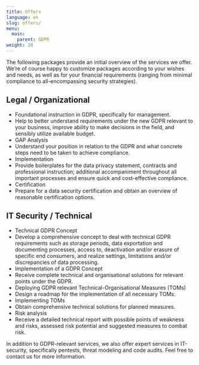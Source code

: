 ```yaml
---
title: Offers
language: en
slug: offers/
menu:
  main:
    parent: GDPR
weight: 30
---
```


The following packages provide an initial overview of the services we offer. We’re of course happy to customize packages according to your wishes and needs, as well as for your financial requirements (ranging from minimal compliance to all-encompassing security strategies).  


## Legal / Organizational

* Foundational instruction in GDPR, specifically for management.
 * Help to better understand requirements under the new GDPR relevant to your business, improve ability to make decisions in the field, and sensibly utilize available budget.
* GAP Analysis
 * Understand your position in relation to the GDPR and what concrete steps need to be taken to achieve compliance.
* Implementation
 * Provide boilerplates for the data privacy statement, contracts and professional instruction; additional accompaniment throughout all important processes and ensure quick and cost-effective compliance.
* Certification
 * Prepare for a data security certification and obtain an overview of reasonable certification options.


## IT Security / Technical

* Technical GDPR Concept
 * Develop a comprehensive concept to deal with technical GDPR requirements such as storage periods, data exportation and documenting processes, access to, deactivation and/or erasure of specific end consumers, and realize settings, limitations and/or discrepancies of data processing.
* Implementation of a GDPR Concept
 * Receive complete technical and organisational solutions for relevant points under the GDPR.
* Deploying GDPR relevant Technical-Organisational Measures (TOMs)
 * Design a roadmap for the implementation of all necessary TOMs.
* Implementing TOMs
 * Obtain comprehensive technical solutions for planned measures.
* Risk analysis
 *  Receive a detailed technical report with possible points of weakness and risks, assessed risk potential and suggested measures to combat risk.

In addition to GDPR-relevant services, we also offer expert services in IT-security, specifically pentests, threat modeling and code audits. Feel free to contact us for more information.
